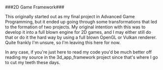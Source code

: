 ###2D Game Framework###

This originally started out as my final project in Advanced Game Programming,
but it ended up going through some transformations that led to the formation of
two projects. My original intention with this was to develop it into a full
blown engine for 2D games, and I may either still do that or do it the hard way
by using a full blown OpenGL or Vulkan renderer. Quite frankly I'm unsure, so
I'm leaving this here for now.

In any case, if you're just here to read my code you'd be much better off
reading my source in the 3d_app_framework project since that's where I go to cut
my teeth these days.
